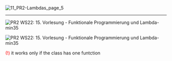 ![11_PR2-Lambdas_page_5](11_PR2-Lambdas_page_5.png)

---

![PR2 WS22: 15. Vorlesung - Funktionale Programmierung und Lambda-min35](bsp.png)

![PR2 WS22: 15. Vorlesung - Funktionale Programmierung und Lambda-min35](bsp_new.png)

<span style="color:red">(!)</span>
it works only if the class has one funtction

